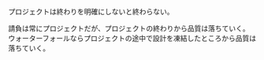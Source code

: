 プロジェクトは終わりを明確にしないと終わらない。

請負は常にプロジェクトだが、プロジェクトの終わりから品質は落ちていく。
ウォーターフォールならプロジェクトの途中で設計を凍結したところから品質は落ちていく。
